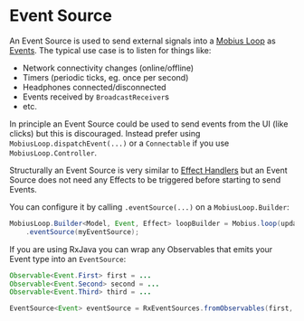 # Event Source

An Event Source is used to send external signals into a [Mobius Loop](./mobius-loop.md)
as [Events](./event.md). The typical use case is to listen for things like:

- Network connectivity changes (online/offline)
- Timers (periodic ticks, eg. once per second)
- Headphones connected/disconnected
- Events received by `BroadcastReceiver`s
- etc.

In principle an Event Source could be used to send events from the UI (like clicks) but this is
discouraged. Instead prefer using `MobiusLoop.dispatchEvent(...)` or a `Connectable` if you
use `MobiusLoop.Controller`.

Structurally an Event Source is very similar to [Effect Handlers](./effect-handler.md) but an Event
Source does not need any Effects to be triggered before starting to send Events.

You can configure it by calling `.eventSource(...)` on a `MobiusLoop.Builder`:

```java
MobiusLoop.Builder<Model, Event, Effect> loopBuilder = Mobius.loop(update, effectHandler)
    .eventSource(myEventSource);
```

If you are using RxJava you can wrap any Observables that emits your Event type into an `EventSource`:

```java
Observable<Event.First> first = ...
Observable<Event.Second> second = ...
Observable<Event.Third> third = ...

EventSource<Event> eventSource = RxEventSources.fromObservables(first, second, third);
```